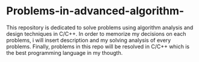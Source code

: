 # Problems-in-advanced-algorithm-
This repository is dedicated to solve problems using algorithm analysis and design techniques in C/C++. In order to memorize my decisions on each problems, i will insert description and my solving analysis  of every problems. Finally, problems in this repo will be resolved in C/C++ which is the best programming language in my thougth.
